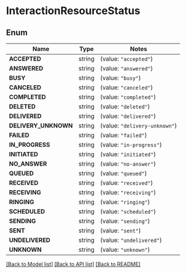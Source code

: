 # InteractionResourceStatus

## Enum

Name | Type | Notes
------------ | ------------- | -------------
**ACCEPTED** | string | (value: `"accepted"`)
**ANSWERED** | string | (value: `"answered"`)
**BUSY** | string | (value: `"busy"`)
**CANCELED** | string | (value: `"canceled"`)
**COMPLETED** | string | (value: `"completed"`)
**DELETED** | string | (value: `"deleted"`)
**DELIVERED** | string | (value: `"delivered"`)
**DELIVERY_UNKNOWN** | string | (value: `"delivery-unknown"`)
**FAILED** | string | (value: `"failed"`)
**IN_PROGRESS** | string | (value: `"in-progress"`)
**INITIATED** | string | (value: `"initiated"`)
**NO_ANSWER** | string | (value: `"no-answer"`)
**QUEUED** | string | (value: `"queued"`)
**RECEIVED** | string | (value: `"received"`)
**RECEIVING** | string | (value: `"receiving"`)
**RINGING** | string | (value: `"ringing"`)
**SCHEDULED** | string | (value: `"scheduled"`)
**SENDING** | string | (value: `"sending"`)
**SENT** | string | (value: `"sent"`)
**UNDELIVERED** | string | (value: `"undelivered"`)
**UNKNOWN** | string | (value: `"unknown"`)


[[Back to Model list]](../README.md#documentation-for-models) [[Back to API list]](../README.md#documentation-for-api-endpoints) [[Back to README]](../README.md)


